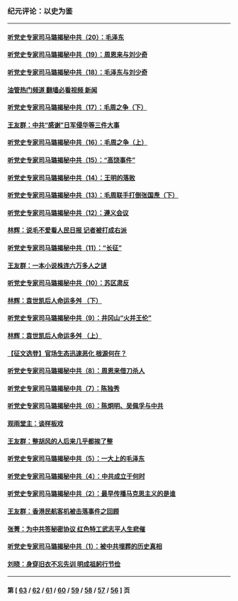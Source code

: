 ### 纪元评论：以史为鉴
---
#### [听党史专家司马璐揭秘中共（20）：毛泽东](../../pages/nsc1028/n13850194.md?10220330) 
#### [听党史专家司马璐揭秘中共（19）：周恩来与刘少奇](../../pages/nsc1028/n13849324.md?10220330) 
#### [听党史专家司马璐揭秘中共（18）：毛泽东与刘少奇](../../pages/nsc1028/n13847834.md?10220330) 
#### [油管热门频道 翻墙必看视频 新闻](ok?10220330)
#### [听党史专家司马璐揭秘中共（17）：毛周之争（下）](../../pages/nsc1028/n13842967.md?10220330) 
#### [王友群：中共“感谢”日军侵华等三件大事](../../pages/nsc1028/n13842025.md?10220330) 
#### [听党史专家司马璐揭秘中共（16）：毛周之争（上）](../../pages/nsc1028/n13842192.md?10220330) 
#### [听党史专家司马璐揭秘中共（15）：“高饶事件”](../../pages/nsc1028/n13841710.md?10220330) 
#### [听党史专家司马璐揭秘中共（14）：王明的落败](../../pages/nsc1028/n13841263.md?10220330) 
#### [听党史专家司马璐揭秘中共（13）：毛周联手打倒张国焘（下）](../../pages/nsc1028/n13840885.md?10220330) 
#### [听党史专家司马璐揭秘中共（12）：遵义会议](../../pages/nsc1028/n13839111.md?10220330) 
#### [林辉：说毛不爱看人民日报 记者被打成右派](../../pages/nsc1028/n13838921.md?10220330) 
#### [听党史专家司马璐揭秘中共（11）：“长征”](../../pages/nsc1028/n13838284.md?10220330) 
#### [王友群：一本小说株连六万多人之谜](../../pages/nsc1028/n13837520.md?10220330) 
#### [听党史专家司马璐揭秘中共（10）：苏区肃反](../../pages/nsc1028/n13837427.md?10220330) 
#### [林辉：袁世凯后人命运多舛 （下）](../../pages/nsc1028/n13837104.md?10220330) 
#### [听党史专家司马璐揭秘中共（9）：井冈山“火并王伦”](../../pages/nsc1028/n13836688.md?10220330) 
#### [林辉：袁世凯后人命运多舛 （上）](../../pages/nsc1028/n13836356.md?10220330) 
#### [【征文选登】官场生态迅速恶化 根源何在？](../../pages/nsc1028/n13836119.md?10220330) 
#### [听党史专家司马璐揭秘中共（8）：周恩来借刀杀人](../../pages/nsc1028/n13834429.md?10220330) 
#### [听党史专家司马璐揭秘中共（7）：陈独秀](../../pages/nsc1028/n13833408.md?10220330) 
#### [听党史专家司马璐揭秘中共（6）：陈炯明、吴佩孚与中共](../../pages/nsc1028/n13832892.md?10220330) 
#### [观雨堂主：谈样板戏](../../pages/nsc1028/n13832322.md?10220330) 
#### [王友群：整胡风的人后来几乎都挨了整](../../pages/nsc1028/n13831611.md?10220330) 
#### [听党史专家司马璐揭秘中共（5）：一大上的毛泽东](../../pages/nsc1028/n13831107.md?10220330) 
#### [听党史专家司马璐揭秘中共（4）：中共成立于何时](../../pages/nsc1028/n13830200.md?10220330) 
#### [听党史专家司马璐揭秘中共（2）：最早传播马克思主义的是谁](../../pages/nsc1028/n13828110.md?10220330) 
#### [王友群：香港民航客机被击落事件之回顾](../../pages/nsc1028/n13827378.md?10220330) 
#### [张菁：为中共签秘密协议 红色特工武志平人生悲催](../../pages/nsc1028/n13827761.md?10220330) 
#### [听党史专家司马璐揭秘中共（1）：被中共埋葬的历史真相](../../pages/nsc1028/n13827490.md?10220330) 
#### [刘晓：身穿旧衣不忘先训 明成祖躬行节俭](../../pages/nsc1028/n13827342.md?10220330) 

---
#### 第 [ [63](./63.md?10220330) / [62](./62.md?10220330) / [61](./61.md?10220330) / [60](./60.md?10220330) / [59](./59.md?10220330) / [58](./58.md?10220330) / [57](./57.md?10220330) / [56](./56.md?10220330) ] 页
